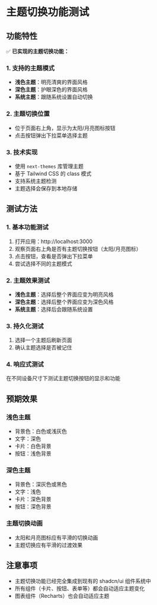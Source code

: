 # 主题切换功能测试

## 功能特性

✅ **已实现的主题切换功能：**

### 1. 支持的主题模式
- **浅色主题**：明亮清爽的界面风格
- **深色主题**：护眼深色的界面风格  
- **系统主题**：跟随系统设置自动切换

### 2. 主题切换位置
- 位于页面右上角，显示为太阳/月亮图标按钮
- 点击按钮弹出下拉菜单选择主题

### 3. 技术实现
- 使用 `next-themes` 库管理主题
- 基于 Tailwind CSS 的 class 模式
- 支持系统主题检测
- 主题选择会保存到本地存储

## 测试方法

### 1. 基本功能测试
1. 打开应用：http://localhost:3000
2. 观察页面右上角是否有主题切换按钮（太阳/月亮图标）
3. 点击按钮，查看是否弹出下拉菜单
4. 尝试选择不同的主题模式

### 2. 主题效果测试
- **浅色主题**：选择后整个界面应变为明亮风格
- **深色主题**：选择后整个界面应变为深色风格
- **系统主题**：选择后会跟随系统设置

### 3. 持久化测试
1. 选择一个主题后刷新页面
2. 确认主题选择是否被记住

### 4. 响应式测试
在不同设备尺寸下测试主题切换按钮的显示和功能

## 预期效果

### 浅色主题
- 背景色：白色或浅灰色
- 文字：深色
- 卡片：白色背景
- 按钮：浅色背景

### 深色主题  
- 背景色：深灰色或黑色
- 文字：浅色
- 卡片：深色背景
- 按钮：深色背景

### 主题切换动画
- 太阳和月亮图标应有平滑的切换动画
- 主题切换应有平滑的过渡效果

## 注意事项

- 主题切换功能已经完全集成到现有的 shadcn/ui 组件系统中
- 所有组件（卡片、按钮、表单等）都会自动适应主题变化
- 图表组件（Recharts）也会自动适应主题